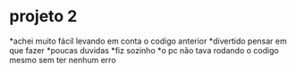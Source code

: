 # projeto 2
*achei muito fácil levando em conta o codigo anterior
*divertido pensar em que fazer 
*poucas duvidas
*fiz sozinho
*o pc não tava rodando o codigo mesmo sem ter nenhum erro
